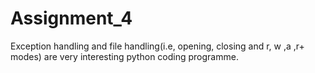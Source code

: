 # Assignment_4
Exception handling and file handling(i.e, opening, closing and r, w ,a ,r+ modes) are very interesting python coding programme.
